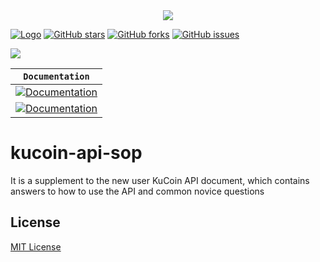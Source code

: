 <div align="center">
  <img src="https://docs.kucoin.com/images/api-logo.svg">
</div>

[![Logo](https://img.shields.io/badge/kucoin--api--sop-yellowgreen?style=flat-square)](https://github.com/codewc/kucoin-api-sop)
[![GitHub stars](https://img.shields.io/github/stars/codewc/kucoin-api-sop.svg?label=Stars&style=flat-square)](https://github.com/codewc/kucoin-api-sop)
[![GitHub forks](https://img.shields.io/github/forks/codewc/kucoin-api-sop.svg?label=Fork&style=flat-square)](https://github.com/codewc/kucoin-api-sop)
[![GitHub issues](https://img.shields.io/github/issues/Kucoin-academy/best-practice.svg?label=Issue&style=flat-square)](https://github.com/codewc/kucoin-api-sop/issues)

[![](https://img.shields.io/badge/lang-English-informational.svg?longCache=true&style=flat-square)](README.md)

**`Documentation`** |
------------------- |
[![Documentation](https://img.shields.io/badge/futures--api-reference-blue.svg)](https://docs.kucoin.center/futures/) |
[![Documentation](https://img.shields.io/badge/spot--api-reference-blue.svg)](https://docs.kucoin.center/) |

# kucoin-api-sop
It is a supplement to the new user KuCoin API document, which contains answers to how to use the API and common novice questions

## License

[MIT License](LICENSE)
